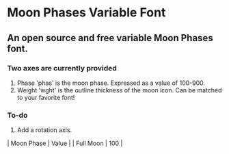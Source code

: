 # Moon Phases Variable Font

## An open source and free variable Moon Phases font. 

### Two axes are currently provided 
1. Phase 'phas' is the moon phase. Expressed as a value of 100-900.
2. Weight 'wght' is the outline thickness of the moon icon. Can be matched to your favorite font! 

### To-do
1. Add a rotation axis. 

| Moon Phase | Value |
| Full Moon | 100 |
